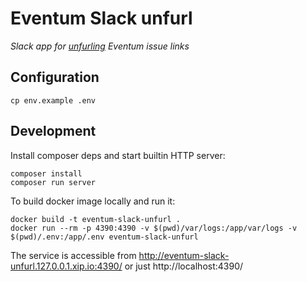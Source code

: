 # Eventum Slack unfurl

*Slack app for [unfurling] Eventum issue links*

[unfurling]: https://api.slack.com/docs/message-link-unfurling

## Configuration

```
cp env.example .env
```

## Development

Install composer deps and start builtin HTTP server:

```
composer install
composer run server
```

To build docker image locally and run it:

```
docker build -t eventum-slack-unfurl .
docker run --rm -p 4390:4390 -v $(pwd)/var/logs:/app/var/logs -v $(pwd)/.env:/app/.env eventum-slack-unfurl
```

The service is accessible from http://eventum-slack-unfurl.127.0.0.1.xip.io:4390/ or just http://localhost:4390/
